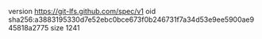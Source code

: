 version https://git-lfs.github.com/spec/v1
oid sha256:a3883195330d7e52ebc0bce673f0b246731f7a34d53e9ee5900ae945818a2775
size 1241
